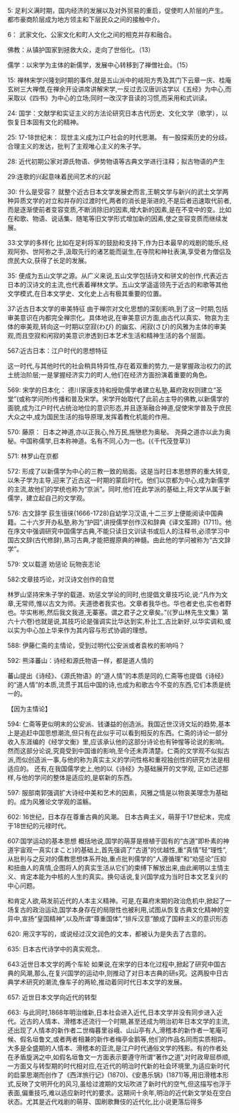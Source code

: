 5:
足利义满时期，国内经济的发展以及对外贸易的重启，促使町人阶层的产生。都市豪商阶层成为地方领主和下层民众之间的接触中介。

6：
武家文化、公家文化和町人文化之间的相克并存和融合。

佛教：从镇护国家到拯救大众，走向了世俗化。（13）

儒学：以宋学为主体的新儒学，发展中心转移到了禅僧社会。（15）

15:
禅林宋学兴隆划时期的事件,就是五山派中的岐阳方秀及其门下云章一庆、桂庵玄树三大禅僧,在禅余开设讲席讲解宋学,一反过去汉唐训诂学以《五经》为中心,而采取以《四书》为中心的立场;同时一改汉字音读的习惯,而采用和式训读。


24:
国学：文献学和实证主义的方法论研究日本古代历史、文化文学（歌学），以恢复日本固有文化的精神。


25:
17-18世纪末：
现世主义成为江户社会的时代思潮。
有一股探索历史的分歧。
合理主义的发达，批判了主观唯心主义的朱子学。


28:
近代初期公家对源氏物语、伊势物语等古典文学进行注释；拟古物语的产生

29:连歌的兴起意味着民间艺术的兴起


30:
什么是受容？
就整个近古日本文学发展史而言,王朝文学与新兴的武土文学两种异质文学的对立和并存的过渡时代,两者的消长是渐进的,不是后者迅速取代前者,而是逐渐使前者变容变质,不断消除旧的因素,增大新的因素,是在不变中的变。比如在和歌、物语、说话集、随笔等旧文学形式增加新的因素,使之变容变质而继续发展。


33:文学的多样化
比如在足利将军的鼓励和支持下,作为日本最早的戏剧的能乐,经观阿弥、世阿弥之手,汲取先行的诸艺能而诞生,在寺院和神社表演,享受者为僧侣及庶民大众,获得了长足的发展。

35:
便成为五山文学之源。从广义来说,五山文学包括诗文和骈文的创作,代表近古日本的汉诗文的主流,也代表着禅林文学。五山文学遥遥领先于近古的和歌等其他文学模式,在日本文学史、文化史上占有极其重要的位置。


37:近古日本文学的审美特征
由于禅宗对文化思想的深刻影响,到了这一时期,包括审美意识在内都完全禅宗化。具体地说,在审美意识方面,由古代以真实、物哀为主体的审美观,转向这一时期以空寂(わび) 的幽玄、闲寂(さび)的风雅为主体的审美观,而且空寂和闲寂的美意识渗透到日本艺术生活和精神生活的各个层面。


567:近古日本：江户时代的思想特征

这一时代,与其他时代的社会稍具特异性,存在着双重的势力,一是掌握政治权力的武土统治阶层;一是掌握经济实力的町人,他们在经济方面扮演着重要的角色。


569:
宋学的日本化：
德川家康支持和授助儒学者建立私塾,幕府政权则建立“圣堂”(或称学问所)传播和普及宋学。宋学开始取代了此前占主导的佛教,以新儒学的面貌,成为江户时代占统治地位的意识形态,并且逐渐融合神道,促使宋学普及于庶民大众之中,成为国民生活的指导原理,发挥着教化机能的作用。


570:
藤原：
日本之神道,亦以正我心,怜万民,施戀悲为奥秘。
尧舜之道亦以此为奥秘。中国称儒学,日本称神道。名有不同,心为一也。(《千代茂登草》)


571:
林罗山在京都


572:
形成了以新儒学为中心的三教一致的局面。这是当时日本思想界的重大转变,以朱子学为主导,迎来了近古这一时期的蒙启时代。他们以京都为中心,成为新儒学的主流,故他们的学统也称为“京派”。同时,他们在此学派的基础上,将文学从属于新儒学，建立起自己的文学观。


576: 古文辞学
荻生徂徕(1666-1728)自幼学习汉语,十二三岁上便能阅读中国典籍。二十六岁开办私塾,称为“护园”,讲授儒学创作汉和辞典《译文筌蹄》(1711)。他在序文中强调研究中国儒学古典,不能只读日文训读书或后人的注释书,必须学习中国古文辞(古代修辞),熟习古典,才能把握原典的神髓。由此他的学问被称为“古文辞学”。


579:
文以载道
劝惩论
玩物丧志论


582:文章技巧论，对汉诗文创作的自觉

林罗山坚持宋朱子学的载道、劝惩文学论的同时,也提倡文章技巧论,说:“凡作为文章,无常师,惟以古文为师。夫道徳者我实也。文章者我华也。华也者史也,实也者野也。华实彬彬,然后我文我道,无蓁塞。谓之君子之文章矣。”(《罗山林先生文集》第六十六卷)也就是说,其技巧论是强调实比华达到实,朴比工,古比新好,以华实调和,或以实为中心加上华来作为其内容与形式协调的理想。

588:
伊藤仁斋的主情论，受到过明代公安派或者袁枚的影响吗？


592:
熊泽蕃山：诗经和源氏物语一样，都是道人情的

蕃山提出《诗经》、《源氏物语》的“道人情”的本质是同的,仁斋等也提倡《诗经》的“道人情”的本质,流贯于其后中国的诗,也成为和歌古今不变的东西,它们本质是统一的。

【因为主情论】

594:
仁斋等更似明末的公安派、钱谦益的创造派。我国近世汉诗文坛的趋势,基本上是追赶中国思想潮流,但只有在此似乎可以看到相反的东西。仁斋的诗论一部分收入东涯编的《经学文衡》里,应该承认他的这部分诗论也有钟惺等论说的影响。然而这部分论说,究竟受到中国谁的影响,至今还未弄清楚。仁斋的文学观不似拟古派,而似创造派一事,与他的称为真实主义的学问性格和重视独创性的研究方法是相适应的。
还有,在我国儒学史上,他的以《诗经》为基础展开的文学观, 正如已述那样,与他的学问的整体是适应的,是崭新的东西。


597:
服部南郭强调扩大诗经中美和艺术的因素，风雅之情是以物哀美理念为基础的。成为风雅论文学观的滥觞。


602:
16世纪，日本存在尊重古典的风潮。
日本古典主义，萌芽于17世纪末，完成于18世纪的元禄时代。


607:国学运动的基本思想
概括地说,国学的萌芽是根植于固有的“古道”即朴素的神道宇宙观一真实(まこと)的基础上,首先强调了“古道”的优越性,重“真情”轻“理性”,从批判与之反对的儒教思想体系开始,重点批判儒学的“人遵循理”和“劝惩论”压抑和扭曲人的真情,企图将人的真实生活从它们的束缚下解放出来,由此阐明以主情主义、肯定本能为中核的人生的真实。换句话说,复兴国学成为当时日本文艺复兴的中心问题。

和肯定人欲,萌发前近代的人本主义精神。可是,在幕府末期的政治危机中,掀起了一场复古的政治运动,国学本身存在的局限性也被利用,试图从恢复古典文化精神的变异中,宣扬“皇国精神”,以及所谓“尊重国体”,“排斥汉意”酿成了国粹主义的意识形态


620:
用汉字写的，或说经过汉文润色的文本，都被认为是失去了古意的。



635:
日本古代诗学中的真实观念。

643:近世日本文学的两个车轮
如果说,在宋学的日本化过程中,掀起了研究中国古典的风潮,那么,在复兴国学的运动中,则推动了对日本古典的研s究。这两股中日古典学术研究的潮流,像车子的两轮,推动着同时代日本文学的发展。

657:
近世日本文学向近代的转型


663:
与此同时,1868年明治维新,日本社会进入近代,日本文学并没有同步进入近代。近古的人情本、滑稽本还流行一个时期,甚至还成为明治初年日本文学的主流,还出现了人情本的新作者二世梅暮里谷峨、山山亭有人,滑稽本的新作者一笔庵可候、假名垣鲁文,或者两者相兼的新作者梅亭金鹅等,他们的作品名同而实质相异。大多是全盛期的人情本、滑稽本的亚流,是江户时代通俗文学的残影。有的作者处在矛盾旋涡之中,如假名垣鲁文一方面表示要遵守所谓“著作之道”,对时政卑屈恭顺,一方面又与转型期的时代相对应,在近代的明治时代新的社会环境里,为适应新时代的启蒙思潮而创作了《西洋旅行记》(1870)、《安愚乐锅》(1871)等,用旧滑稽本形式,反映了文明开化的风习,虽给过渡期的文坛吹进了新时代的空气,但这描写也浮于表面,偏重技巧,难以适应新时代的要求。这期间十余年,明治的近代新文学处在空白状态。尤其是近代戏剧的萌芽、国刷歌舞伎的近代化,比小说更落后得多
